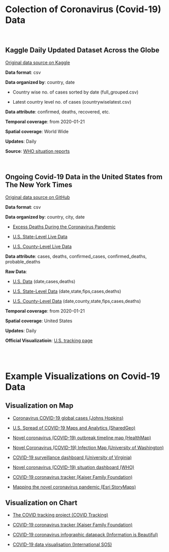 # Colection of Coronavirus (Covid-19) Data 

<br />

Kaggle Daily Updated Dataset Across the Globe
------

[Original data source on Kaggle](https://www.kaggle.com/imdevskp/corona-virus-report/data?select=country_wise_latest.csv)

**Data format**: csv 

**Data organized by**: country, date

  - Country wise no. of cases sorted by date (full_grouped.csv)

  - Latest country level no. of cases (countrywiselatest.csv)

**Data attribute**: confirmed, deaths, recovered, etc.


**Temporal coverage**: from 2020-01-21

**Spatial coverage**: World Wide

**Updates**: Daily

**Source**: [WHO situation reports](https://www.who.int/emergencies/diseases/novel-coronavirus-2019/situation-reports)

<br />




Ongoing Covid-19 Data in the United States from The New York Times  
------

[Original data source on GitHub](https://github.com/nytimes/covid-19-data)

**Data format**: csv 

**Data organized by**: country, city, date
  
  - [Excess Deaths During the Coronavirus Pandemic](https://github.com/nytimes/covid-19-data/blob/master/excess-deaths/deaths.csv) 

  - [U.S. State-Level Live Data](https://github.com/nytimes/covid-19-data/blob/master/live/us-states.csv)

  - [U.S. County-Level Live Data](https://github.com/nytimes/covid-19-data/blob/master/live/us-counties.csv)
  
**Data attribute**: cases, deaths, confirmed_cases, confirmed_deaths, probable_deaths
  
**Raw Data**: 
  
  - [U.S. Data](https://raw.githubusercontent.com/nytimes/covid-19-data/master/us.csv) (date,cases,deaths)

  - [U.S. State-Level Data](https://raw.githubusercontent.com/nytimes/covid-19-data/master/us-states.csv) (date,state,fips,cases,deaths)

  - [U.S. County-Level Data](https://raw.githubusercontent.com/nytimes/covid-19-data/master/us-counties.csv) (date,county,state,fips,cases,deaths)


**Temporal coverage**: from 2020-01-21

**Spatial coverage**: United States

**Updates**: Daily

**Official Visualizatioin**: [U.S. tracking page](https://www.nytimes.com/interactive/2020/us/coronavirus-us-cases.html)


<br />
<br />


# Example Visualizations on Covid-19 Data


Visualization on Map
------
- [Coronavirus COVID-19 global cases (Johns Hopkins)](https://gisanddata.maps.arcgis.com/apps/opsdashboard/index.html#/bda7594740fd40299423467b48e9ecf6) 

- [U.S. Spread of COVID-19 Maps and Analytics (SharedGeo)](https://uscovid-19map.org)

- [Novel coronavirus (COVID-19) outbreak timeline map (HealthMap)](https://www.healthmap.org/covid-19/)

- [Novel Coronavirus (COVID-19) Infection Map (University of Washington)](https://hgis.uw.edu/virus)

- [COVID-19 surveillance dashboard (University of Virginia)](https://nssac.bii.virginia.edu/covid-19/dashboard/)

- [Novel coronavirus (COVID-19) situation dashboard (WHO)](https://covid19.who.int/)

- [COVID-19 coronavirus tracker (Kaiser Family Foundation)](https://www.kff.org/global-health-policy/fact-sheet/coronavirus-tracker/)

- [Mapping the novel coronavirus pandemic (Esri StoryMaps)](https://storymaps.arcgis.com/stories/4fdc0d03d3a34aa485de1fb0d2650ee0)


Visualization on Chart
------
- [The COVID tracking project (COVID Tracking)](https://covidtracking.com/data)

- [COVID-19 coronavirus tracker (Kaiser Family Foundation)](https://www.kff.org/global-health-policy/fact-sheet/coronavirus-tracker/)

- [COVID-19 coronavirus infographic datapack (Information is Beautiful)](https://informationisbeautiful.net/visualizations/covid-19-coronavirus-infographic-datapack/)

- [COVID-19 data visualisation (International SOS)](https://pandemic.internationalsos.com/2019-ncov/covid-19-data-visualisation)







